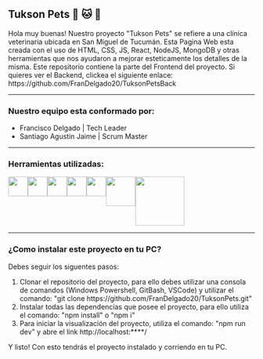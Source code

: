 <h2 class="h2">Tukson Pets 🐶 🐱 💉</h2>
Hola muy buenas! Nuestro proyecto "Tukson Pets" se refiere a una clínica veterinaria ubicada en San Miguel de Tucumán. Esta Pagina Web esta creada con el uso de HTML, CSS, JS, React, NodeJS, MongoDB y otras herramientas que nos ayudaron a mejorar esteticamente los detalles de la misma. Este repositorio contiene la parte del Frontend del proyecto. Si quieres ver el Backend, clickea el siguiente enlace: https://github.com/FranDelgado20/TuksonPetsBack
<hr>
<h3>Nuestro equipo esta conformado por:</h3> 
<ul>
  <li> 
  Francisco Delgado | Tech Leader
  </li>
<li> 
  Santiago Agustin Jaime | Scrum Master
  </li>
  </ul>
  <hr>
  <h3>Herramientas utilizadas:</h3>
  <div style="display: flex;">
  <img src='https://upload.wikimedia.org/wikipedia/commons/thumb/6/61/HTML5_logo_and_wordmark.svg/170px-HTML5_logo_and_wordmark.svg.png' width='40px'>
  <img src='https://upload.wikimedia.org/wikipedia/commons/thumb/d/d5/CSS3_logo_and_wordmark.svg/1452px-CSS3_logo_and_wordmark.svg.png' width='40px'>
  <img src='https://www.drupal.org/files/project-images/bootstrap5.jpeg' width='40px'>
  <img src='https://upload.wikimedia.org/wikipedia/commons/thumb/9/99/Unofficial_JavaScript_logo_2.svg/1200px-Unofficial_JavaScript_logo_2.svg.png' width='40px'>
  <img src='https://upload.wikimedia.org/wikipedia/commons/thumb/a/a7/React-icon.svg/2300px-React-icon.svg.png' width='40px'>
  <img src='https://upload.wikimedia.org/wikipedia/commons/thumb/d/d9/Node.js_logo.svg/2560px-Node.js_logo.svg.png' width='60px'>
  <img src='https://upload.wikimedia.org/wikipedia/commons/thumb/9/93/MongoDB_Logo.svg/2560px-MongoDB_Logo.svg.png' width='100px'>
  </div>
  <hr>
  <h3>¿Como instalar este proyecto en tu PC?</h3>
  Debes seguir los siguentes pasos:
  <ol>
  <li>Clonar el repositorio del proyecto, para ello debes utilizar una consola de comandos (Windows Powershell, GitBash, VSCode) y utilizar el comando: "git clone https://github.com/FranDelgado20/TuksonPets.git"</li>
  <li>Instalar todas las dependencias que posee el proyecto, para ello utiliza el comando: "npm install" o "npm i"</li>
  <li>Para iniciar la visualización del proyecto, utiliza el comando: "npm run dev" y abre el link http://localhost:****/</li>
  </ol>
  Y listo! Con esto tendrás el proyecto instalado y corriendo en tu PC.
